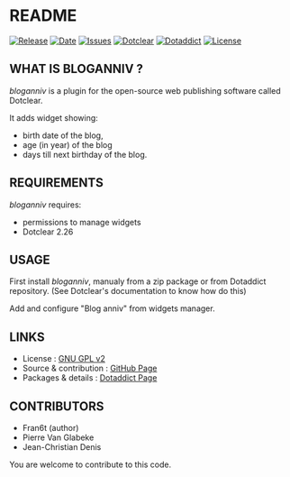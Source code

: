 # README

[![Release](https://img.shields.io/github/v/release/JcDenis/bloganniv)](https://github.com/JcDenis/bloganniv/releases)
[![Date](https://img.shields.io/github/release-date/JcDenis/bloganniv)](https://github.com/JcDenis/bloganniv/releases)
[![Issues](https://img.shields.io/github/issues/JcDenis/bloganniv)](https://github.com/JcDenis/bloganniv/issues)
[![Dotclear](https://img.shields.io/badge/dotclear-v2.26-blue.svg)](https://fr.dotclear.org/download)
[![Dotaddict](https://img.shields.io/badge/dotaddict-official-green.svg)](https://plugins.dotaddict.org/dc2/details/bloganniv)
[![License](https://img.shields.io/github/license/JcDenis/bloganniv)](https://github.com/JcDenis/bloganniv/blob/master/LICENSE)

## WHAT IS BLOGANNIV ?

_bloganniv_ is a plugin for the open-source 
web publishing software called Dotclear.

It adds widget showing:
 * birth date of the blog,
 * age (in year) of the blog
 * days till next birthday of the blog.

## REQUIREMENTS

 _bloganniv_ requires: 

  * permissions to manage widgets
  * Dotclear 2.26

## USAGE

First install _bloganniv_, manualy from a zip package or from 
Dotaddict repository. (See Dotclear's documentation to know how do this)

Add and configure "Blog anniv" from widgets manager.

## LINKS

 * License : [GNU GPL v2](https://www.gnu.org/licenses/old-licenses/lgpl-2.0.html)
 * Source & contribution : [GitHub Page](https://github.com/JcDenis/bloganniv)
 * Packages & details : [Dotaddict Page](https://plugins.dotaddict.org/dc2/details/bloganniv)

## CONTRIBUTORS

 * Fran6t (author)
 * Pierre Van Glabeke
 * Jean-Christian Denis

 You are welcome to contribute to this code.